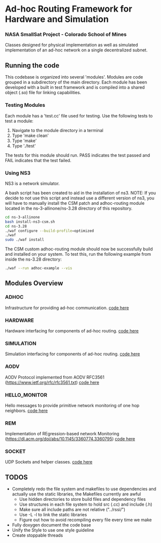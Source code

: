# Ad-hoc Routing Framework for Hardware and Simulation

### NASA SmallSat Project - Colorado School of Mines

Classes designed for physical implementation as well as simulated implementation of an ad-hoc network on a single decentralized subnet.

## Running the code

This codebase is organized into several 'modules'. Modules are code grouped in a subdirectory of the main directory. Each module has been developed with a built in test framework and is compiled into a shared object (.so) file for linking capabilities. 

### Testing Modules

Each module has a 'test.cc' file used for testing. Use the following tests to test a module: 

1. Navigate to the module directory in a terminal
2. Type 'make clean'
3. Type 'make'
4. Type './test'

The tests for this module should run. PASS indicates the test passed and FAIL indicates that the test failed. 

### Using NS3

NS3 is a network simulator. 

A bash script has been created to aid in the installation of ns3. NOTE: If you decide to not use this script and instead use a different version of ns3, you will have to manually install the CSM patch and adhoc-routing module located in the ns-3-allinone/ns-3.28 directory of this repository. 

```bash
cd ns-3-allinone
bash install-ns3-csm.sh
cd ns-3.28
./waf configure --build-profile=optimized
./waf
sudo ./waf install
```

The CSM custom adhoc-routing module should now be successfully build and installed on your system. To test this, run the following example from inside the ns-3.28 directory: 

```bash
./waf --run adhoc-example --vis
```

## Modules Overview

### ADHOC

Infrastructure for providing ad-hoc communication. 
[code here](adhoc)

### HARDWARE

Hardware interfacing for components of ad-hoc routing.
[code here](hardware)

### SIMULATION

Simulation interfacing for components of ad-hoc routing.
[code here](simulation)

### AODV 

AODV Protocol implemented from AODV RFC3561 (https://www.ietf.org/rfc/rfc3561.txt)
[code here](aodv)

### HELLO_MONITOR

Hello messages to provide primitive network monitoring of one hop neighbors. 
[code here](hello_monitor)

### REM

Implementation of REgression-based network Monitoring (https://dl.acm.org/doi/abs/10.1145/3360774.3360795)
[code here](rem)

### SOCKET

UDP Sockets and helper classes. 
[code here](socket)

## TODOS
- Completely redo the file system and makefiles to use dependencies and actually use the static libraries, the Makefiles currently are awful
  - Use hidden directories to store build files and dependency files
  - Use structures in each file system to hold src (.cc) and include (.h)
  - Make sure all include paths are not relative ("../rssi/")
  - Use -L -l to link the static libraries
  - Figure out how to avoid recompiling every file every time we make
- Fully doxygen document the code base
- Unify the Style to use one style guideline
- Create stoppable threads
